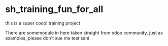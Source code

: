 # sh_training_fun_for_all
this is a super coool training project 

There are somemodule in here taken straight from odoo community, just as examples, please don't sue me
test sani
